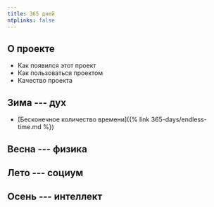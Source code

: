 ```yaml
---
title: 365 дней
ntplinks: false
---
```


## О проекте

* Как появился этот проект
* Как пользоваться проектом
* Качество проекта

## Зима --- дух

* [Бесконечное количество времени]({% link 365-days/endless-time.md %})

## Весна --- физика

## Лето --- социум

## Осень --- интеллект
